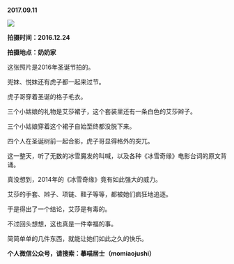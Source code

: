 
          
**2017.09.11**

![](http://wx3.sinaimg.cn/large/627d9660ly1fjf7qv1is2j20yg0mztgb.jpg)


**拍摄时间：2016.12.24**

**拍摄地点：奶奶家**

这张照片是2016年圣诞节拍的。

兜妹、悦妹还有虎子都一起来过节。

虎子哥穿着圣诞的格子毛衣。

三个小姑娘的礼物是艾莎裙子，这个套装里还有一条白色的艾莎辫子。

三个小姑娘穿着这个裙子自始至终都没脱下来。

四个人在圣诞树前一起合影，虎子哥显得格外的突兀。

这一整天，听了无数的冰雪魔发的叫喊，以及各种《冰雪奇缘》电影台词的原文背诵。

真没想到，2014年的《冰雪奇缘》竟有如此强大的威力。

艾莎的手套、辫子、项链、鞋子等等，都被她们疯狂地追逐。

于是得出了一个结论，艾莎是有毒的。

不过回头想想，这也真是一件幸福的事。

简简单单的几件东西，就能让她们如此之久的快乐。


**个人微信公众号，请搜索：摹喵居士（momiaojushi）**

        